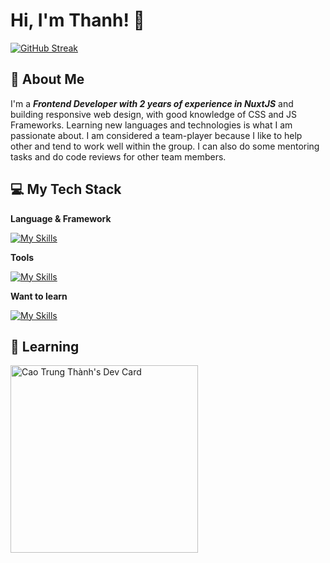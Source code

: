 
# Hi, I'm Thanh! 👋


[![GitHub Streak](https://streak-stats.demolab.com?user=ThanhCao98&theme=dark&hide_border=true&border_radius=4)](https://git.io/streak-stats)

## 🌵 About Me
I'm a ***Frontend Developer with 2 years of experience in NuxtJS*** and building responsive web design, with good knowledge of CSS and JS Frameworks. Learning new languages and technologies is what I am passionate about. I am considered a team-player because I like to help other and tend to work well within the group. I can also do some mentoring tasks and do code reviews for other team members.


## 💻 My Tech Stack

**Language & Framework**

[![My Skills](https://skillicons.dev/icons?i=html,css,js,vue,react,nuxtjs,nextjs,tailwind,bootstrap,typescript)](https://skillicons.dev)

**Tools**

[![My Skills](https://skillicons.dev/icons?i=vscode,atom,postman,vercel,netlify,git,github,mysql,codepen,figma)](https://skillicons.dev)

**Want to learn**

[![My Skills](https://skillicons.dev/icons?i=blender,threejs,docker,solidjs,vite)](https://skillicons.dev)

## 📗 Learning
<a href="https://app.daily.dev/caotrungthanh"><img src="https://api.daily.dev/devcards/3b64047c65e8443aa71d150de800dfee.png?r=l17" width="300" alt="Cao Trung Thành's Dev Card"/></a>
